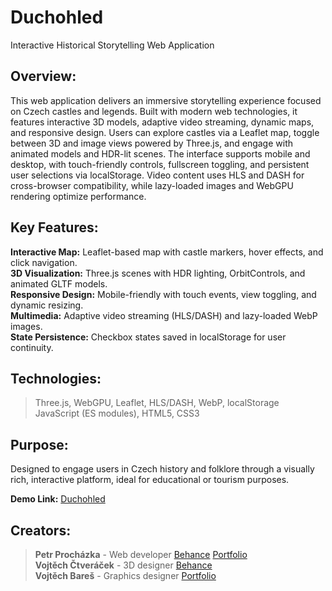# Duchohled
Interactive Historical Storytelling Web Application

## Overview: 
This web application delivers an immersive storytelling experience focused on Czech castles and legends. Built with modern web technologies, it features interactive 3D models, adaptive video streaming, dynamic maps, and responsive design. Users can explore castles via a Leaflet map, toggle between 3D and image views powered by Three.js, and engage with animated models and HDR-lit scenes. The interface supports mobile and desktop, with touch-friendly controls, fullscreen toggling, and persistent user selections via localStorage. Video content uses HLS and DASH for cross-browser compatibility, while lazy-loaded images and WebGPU rendering optimize performance.

## Key Features:
**Interactive Map:** Leaflet-based map with castle markers, hover effects, and click navigation.\
**3D Visualization:** Three.js scenes with HDR lighting, OrbitControls, and animated GLTF models.\
**Responsive Design:** Mobile-friendly with touch events, view toggling, and dynamic resizing.\
**Multimedia:** Adaptive video streaming (HLS/DASH) and lazy-loaded WebP images.\
**State Persistence:** Checkbox states saved in localStorage for user continuity.

## Technologies:
> Three.js, WebGPU, Leaflet, HLS/DASH, WebP, localStorage\
> JavaScript (ES modules), HTML5, CSS3

## Purpose: 
Designed to engage users in Czech history and folklore through a visually rich, interactive platform, ideal for educational or tourism purposes.

**Demo Link:** [Duchohled](https://duchohled.cz)

## Creators:
> **Petr Procházka** - Web developer [Behance](https://www.behance.net/petrprochxzka) [Portfolio](https://prochazkap.soskolin.eu)\
> **Vojtěch Čtveráček** - 3D designer [Behance](https://www.behance.net/ctveracek)\
> **Vojtěch Bareš** - Graphics designer [Portfolio](https://bares.soskolin.eu)
